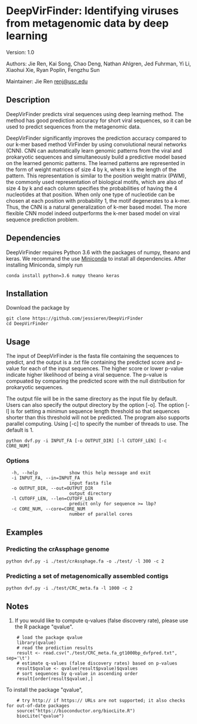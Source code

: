 # DeepVirFinder: Identifying viruses from metagenomic data by deep learning

Version: 1.0

Authors: Jie Ren, Kai Song, Chao Deng, Nathan Ahlgren, Jed Fuhrman, Yi Li, Xiaohui Xie, Ryan Poplin, Fengzhu Sun

Maintainer: Jie Ren renj@usc.edu


## Description

DeepVirFinder predicts viral sequences using deep learning method. 
The method has good prediction accuracy for short viral sequences, 
so it can be used to predict sequences from the metagenomic data.

DeepVirFinder significantly improves the prediction accuracy compared to our k-mer based method VirFinder by using convolutional neural networks (CNN).
CNN can automatically learn genomic patterns from the viral and prokaryotic sequences and simultaneously build a predictive model based on the learned genomic patterns. 
The learned patterns are represented in the form of weight matrices of size 4 by k, where k is the length of the pattern. 
This representation is similar to the position weight matrix (PWM), the commonly used representation of biological motifs, 
which are also of size 4 by k and each column specifies the probabilities of having the 4 nucleotides at that position.
When only one type of nucleotide can be chosen at each position with probability 1, the motif degenerates to a k-mer. 
Thus, the CNN is a natural generalization of k-mer based model. 
The more flexible CNN model indeed outperforms the k-mer based model on viral sequence prediction problem.


## Dependencies

DeepVirFinder requires Python 3.6 with the packages of numpy, theano and keras.
We recommand the use [Miniconda](https://conda.io/miniconda.html) to install all dependencies. 
After installing Miniconda, simply run


    conda install python=3.6 numpy theano keras



## Installation

Download the package by 

    git clone https://github.com/jessieren/DeepVirFinder
    cd DeepVirFinder
    
    
## Usage

The input of DeepVirFinder is the fasta file containing the sequences to predict, 
and the output is a .txt file containing the predicted score and p-value for each of the input sequences. 
The higher score or lower p-value indicate higher likelihood of being a viral sequence. 
The p-value is compuated by comparing the predicted score with the null distribution for prokaryotic sequences. 

The output file will be in the same directory as the input file by default. Users can also specify the output directory by the option [-o].
The option [-l] is for setting a minimun sequence length threshold so that sequences shorter than this threshold will not be predicted.
The program also supports parallel computing. Using [-c] to specify the number of threads to use. The default is 1.


    python dvf.py -i INPUT_FA [-o OUTPUT_DIR] [-l CUTOFF_LEN] [-c CORE_NUM]


### Options
      -h, --help            show this help message and exit
      -i INPUT_FA, --in=INPUT_FA
                            input fasta file
      -o OUTPUT_DIR, --out=OUTPUT_DIR
                            output directory
      -l CUTOFF_LEN, --len=CUTOFF_LEN
                            predict only for sequence >= lbp?
      -c CORE_NUM, --core=CORE_NUM
                            number of parallel cores


## Examples

### Predicting the crAssphage genome

    python dvf.py -i ./test/crAssphage.fa -o ./test/ -l 300 -c 2
    
     
### Predicting a set of metagenomically assembled contigs
    
    python dvf.py -i ./test/CRC_meta.fa -l 1000 -c 2
    
    

## Notes

1. If you would like to compute q-values (false discovery rate), please use the R package "qvalue". 
```
    # load the package qvalue
    library(qvalue)
    # read the prediction results
    result <- read.csv("./test/CRC_meta.fa_gt1000bp_dvfpred.txt", sep='\t')
    # estimate q-values (false discovery rates) based on p-values
    result$qvalue <- qvalue(result$pvalue)$qvalues
    # sort sequences by q-value in ascending order
    result[order(result$qvalue),]
```

To install the package "qvalue", 
```
    # try http:// if https:// URLs are not supported; it also checks for out-of-date packages
    source("https://bioconductor.org/biocLite.R")
    biocLite("qvalue")
```

<!-- Copyright and License Information
-----------------------------------

Copyright (C) 2017 University of Southern California

Authors: Jie Ren, Fengzhu Sun

This program is freely available under the terms of the GNU General Public (version 3) as published by the Free Software Foundation (http://www.gnu.org/licenses/#GPL) for academic use. 

Commercial users should contact Dr. Sun at fsun@usc.edu, copyright at the University of Southern California. 

This program is distributed in the hope that it will be useful, but WITHOUT ANY WARRANTY; without even the implied warranty of MERCHANTABILITY or FITNESS FOR A PARTICULAR PURPOSE. See the GNU General Public License for more details. -->

<!--You should have received a copy of the GNU General Public License along with this program. If not, see http://www.gnu.org/licenses/.-->

